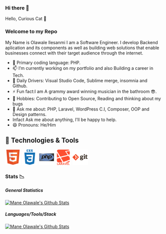 ### Hi there 👋

Hello, Curious Cat 👋
<h3> Welcome to my Repo</h3>
My Name is Olawale Ilesanmi I am a  Software Engineer. I develop Backend aplication and its components as well as building web solutions that enable businesses connect with their target audience through the internet.

* 🌱 Primary coding language: PHP.
* 📫 I’m currently working on my portfolio and also Building a career in Tech.
* 🚀 Daily Drivers: Visual Studio Code, Sublime merge, insomnia and Github.
* ⚡ Fun fact:I am A grammy award winning musician in the bathroom 😎.
* 🎉 Hobbies: Contributing to Open Source, Reading and thinking about my bugs
* 💬 Ask me about: PHP, Laravel, WordPress C.I, Composer, OOP and Design patterns.
*  Infact Ask me about anything, I'll be happy to help.
* 😄 Pronouns: He/Him



## 🔧 Technologies & Tools
<img src="https://github.com/devicons/devicon/blob/master/icons/html5/html5-original.svg" alt="HTML" width="50" height="50"/> <img src="https://github.com/devicons/devicon/blob/master/icons/css3/css3-plain-wordmark.svg" alt="Css" width="50" height="50"/> <img src="https://github.com/devicons/devicon/blob/master/icons/php/php-original.svg" alt="PHP" width="50" height="50"/> <img src="https://github.com/devicons/devicon/blob/master/icons/laravel/laravel-plain-wordmark.svg" alt="Laravel" width="50" height="50"/> <img src="https://github.com/devicons/devicon/blob/master/icons/git/git-original-wordmark.svg" alt="Git" width="50" height="50"/>

### Stats :chart_with_downwards_trend:

##### General Statistics

[![Mane Olawale's Github Stats](https://github-readme-stats.vercel.app/api?username=Mane-Olawale&count_private=true&show_icons=true&theme=nightowl)](https://github.com/Mane-Olawale)

##### Languages/Tools/Stack

[![Mane Olawale's Github Stats](https://github-readme-stats.vercel.app/api/top-langs?username=Mane-Olawale&show_icons=true&theme=nightowl)](https://github.com/Mane-Olawale)

